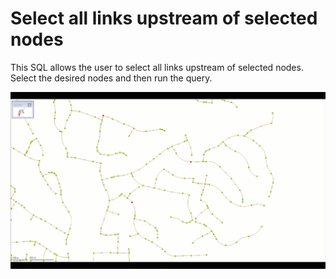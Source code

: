 # Select all links upstream of selected nodes
This SQL allows the user to select all links upstream of selected nodes. Select the desired nodes and then run the query.

![](gif001.gif)